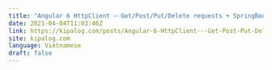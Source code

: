 ```yaml
---
title: "Angular 6 HttpClient – Get/Post/Put/Delete requests + SpringBoot RestAPIs"
date: 2021-04-04T11:03:46Z
link: https://kipalog.com/posts/Angular-6-HttpClient---Get-Post-Put-Delete-requests---SpringBoot-RestAPIs?utm_medium=RSS&utm_source=news.12bit.vn
site: kipalog.com
language: Vietnamese
draft: false
---
```

